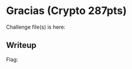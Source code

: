 Gracias (Crypto 287pts)
===================================

Challenge file(s) is here: 

## Writeup

Flag: 

